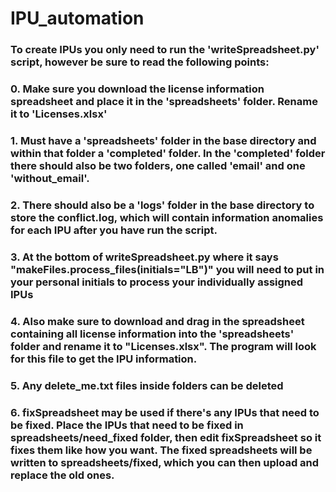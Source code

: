# IPU_automation
### To create IPUs you only need to run the 'writeSpreadsheet.py' script, however be sure to read the following points:

### 0. Make sure you download the license information spreadsheet and place it in the 'spreadsheets' folder. Rename it to 'Licenses.xlsx'

### 1. Must have a 'spreadsheets' folder in the base directory and within that folder a 'completed' folder. In the 'completed' folder there should also be two folders, one called 'email' and one 'without_email'. 

### 2. There should also be a 'logs' folder in the base directory to store the conflict.log, which will contain information anomalies for each IPU after you have run the script.

### 3. At the bottom of writeSpreadsheet.py where it says "makeFiles.process_files(initials="LB")" you will need to put in your personal initials to process your individually assigned IPUs

### 4. Also make sure to download and drag in the spreadsheet containing all license information into the 'spreadsheets' folder and rename it to "Licenses.xlsx". The program will look for this file to get the IPU information.

### 5. Any delete_me.txt files inside folders can be deleted

### 6. fixSpreadsheet may be used if there's any IPUs that need to be fixed. Place the IPUs that need to be fixed in spreadsheets/need_fixed folder, then edit fixSpreadsheet so it fixes them like how you want. The fixed spreadsheets will be written to spreadsheets/fixed, which you can then upload and replace the old ones.
